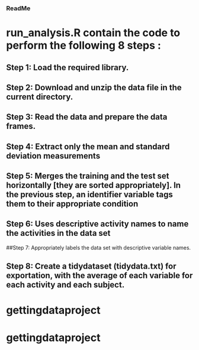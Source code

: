 ### ReadMe
# run_analysis.R contain the code to perform the following 8 steps : 

## Step 1: Load the required library. 
## Step 2: Download and unzip the data file in the current directory. 
## Step 3: Read the data and prepare the data frames.
## Step 4: Extract only the mean and standard deviation measurements
## Step 5: Merges the training and the test set horizontally [they are sorted appropriately]. In the previous step, an identifier variable tags them to their appropriate condition 
## Step 6: Uses descriptive activity names to name the activities in the data set
##Step 7: Appropriately labels the data set with descriptive variable names. 
## Step 8: Create a tidydataset (tidydata.txt) for exportation, with the average of each variable for each activity and each subject.
# gettingdataproject
# gettingdataproject
